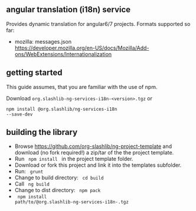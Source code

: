 ## angular translation (i18n) service ##

Provides dynamic translation for angular6/7 projects. Formats supported so far:
- mozilla: messages.json<br />
  https://developer.mozilla.org/en-US/docs/Mozilla/Add-ons/WebExtensions/Internationalization

## getting started ##

This guide assumes, that you are familiar with the use of npm.  

Download <code>org.slashlib-ng-services-i18n-&lt;version&gt;.tgz</code> or

<code>npm install @org.slashlib/ng-services-i18n --save-dev</code>

## building the library ##

* Browse https://github.com/org-slashlib/ng-project-template and download (no fork required!) a zip/tar of the the project template.
* Run <code> npm install </code> in the project template folder.
* Download or fork this project and link it into the templates subfolder.
* Run: <code> grunt </code>
* Change to build directory: <code> cd build </code>
* Call <code> ng build </code>
* Change to dist directory: <code> npm pack </code>
* <code> npm install path/to/@org.slashlib-ng-services-i18n-<version>.tgz</code>
